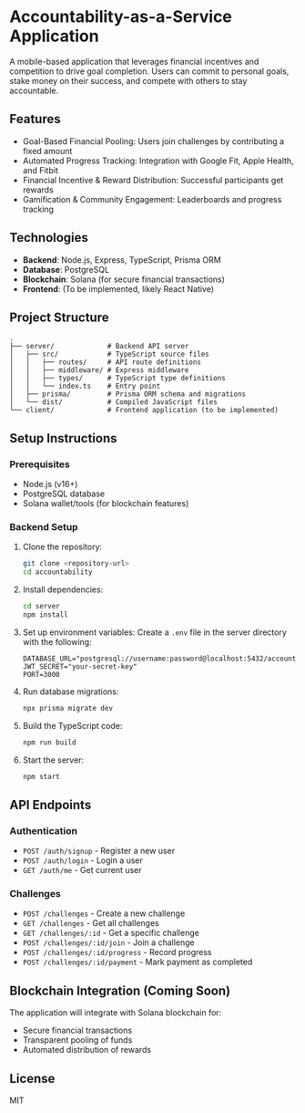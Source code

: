 # Accountability-as-a-Service Application

A mobile-based application that leverages financial incentives and competition to drive goal completion. Users can commit to personal goals, stake money on their success, and compete with others to stay accountable.

## Features

- Goal-Based Financial Pooling: Users join challenges by contributing a fixed amount
- Automated Progress Tracking: Integration with Google Fit, Apple Health, and Fitbit
- Financial Incentive & Reward Distribution: Successful participants get rewards
- Gamification & Community Engagement: Leaderboards and progress tracking

## Technologies

- **Backend**: Node.js, Express, TypeScript, Prisma ORM
- **Database**: PostgreSQL
- **Blockchain**: Solana (for secure financial transactions)
- **Frontend**: (To be implemented, likely React Native)

## Project Structure

```
.
├── server/             # Backend API server
│   ├── src/            # TypeScript source files
│   │   ├── routes/     # API route definitions
│   │   ├── middleware/ # Express middleware
│   │   ├── types/      # TypeScript type definitions
│   │   └── index.ts    # Entry point
│   ├── prisma/         # Prisma ORM schema and migrations
│   └── dist/           # Compiled JavaScript files
└── client/             # Frontend application (to be implemented)
```

## Setup Instructions

### Prerequisites

- Node.js (v16+)
- PostgreSQL database
- Solana wallet/tools (for blockchain features)

### Backend Setup

1. Clone the repository:
   ```bash
   git clone <repository-url>
   cd accountability
   ```

2. Install dependencies:
   ```bash
   cd server
   npm install
   ```

3. Set up environment variables:
   Create a `.env` file in the server directory with the following:
   ```
   DATABASE_URL="postgresql://username:password@localhost:5432/accountability"
   JWT_SECRET="your-secret-key"
   PORT=3000
   ```

4. Run database migrations:
   ```bash
   npx prisma migrate dev
   ```

5. Build the TypeScript code:
   ```bash
   npm run build
   ```

6. Start the server:
   ```bash
   npm start
   ```

## API Endpoints

### Authentication
- `POST /auth/signup` - Register a new user
- `POST /auth/login` - Login a user
- `GET /auth/me` - Get current user

### Challenges
- `POST /challenges` - Create a new challenge
- `GET /challenges` - Get all challenges
- `GET /challenges/:id` - Get a specific challenge
- `POST /challenges/:id/join` - Join a challenge
- `POST /challenges/:id/progress` - Record progress
- `POST /challenges/:id/payment` - Mark payment as completed

## Blockchain Integration (Coming Soon)

The application will integrate with Solana blockchain for:
- Secure financial transactions
- Transparent pooling of funds
- Automated distribution of rewards

## License

MIT 